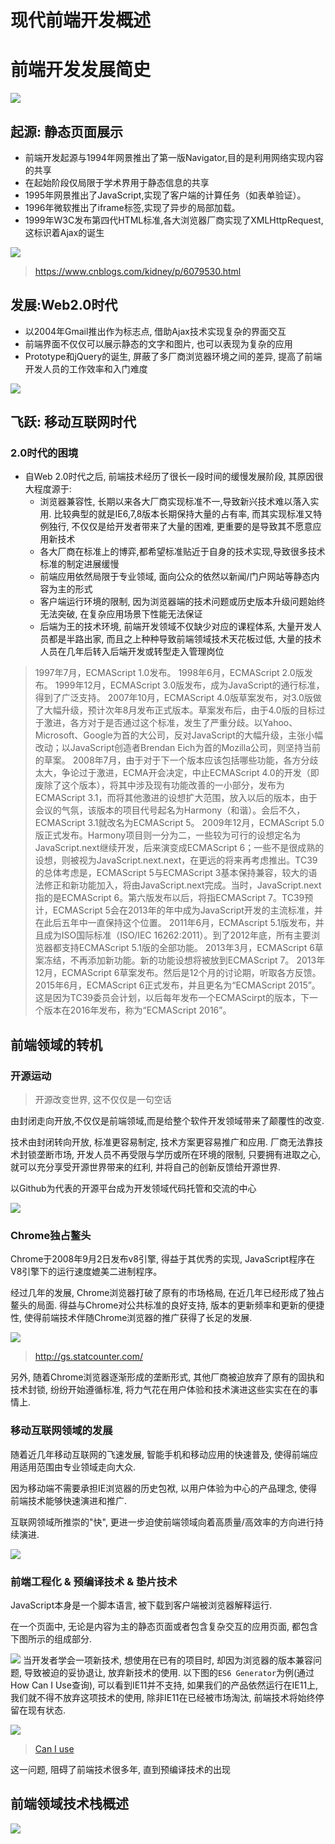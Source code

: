 # 现代前端开发概述

# 前端开发发展简史


![](./_image/2017-12-24-16-29-53.jpg)


## 起源: 静态页面展示

- 前端开发起源与1994年网景推出了第一版Navigator,目的是利用网络实现内容的共享
- 在起始阶段仅局限于学术界用于静态信息的共享
- 1995年网景推出了JavaScript,实现了客户端的计算任务（如表单验证）。
- 1996年微软推出了iframe标签,实现了异步的局部加载。
- 1999年W3C发布第四代HTML标准,各大浏览器厂商实现了XMLHttpRequest,这标识着Ajax的诞生

![](./_image/2017-12-24-17-48-15.jpg)

> https://www.cnblogs.com/kidney/p/6079530.html

## 发展:Web2.0时代

- 以2004年Gmail推出作为标志点, 借助Ajax技术实现复杂的界面交互
- 前端界面不仅仅可以展示静态的文字和图片, 也可以表现为复杂的应用
- Prototype和jQuery的诞生, 屏蔽了多厂商浏览器环境之间的差异, 提高了前端开发人员的工作效率和入门难度


![](./_image/2017-12-24-18-57-27.jpg)

## 飞跃: 移动互联网时代

### 2.0时代的困境

- 自Web 2.0时代之后, 前端技术经历了很长一段时间的缓慢发展阶段, 其原因很大程度源于:
    - 浏览器兼容性, 长期以来各大厂商实现标准不一,导致新兴技术难以落入实用. 比较典型的就是IE6,7,8版本长期保持大量的占有率, 而其实现标准又特例独行, 不仅仅是给开发者带来了大量的困难, 更重要的是导致其不愿意应用新技术
    - 各大厂商在标准上的博弈,都希望标准贴近于自身的技术实现,导致很多技术标准的制定进展缓慢
    - 前端应用依然局限于专业领域, 面向公众的依然以新闻/门户网站等静态内容为主的形式
    - 客户端运行环境的限制, 因为浏览器端的技术问题或历史版本升级问题始终无法突破, 在复杂应用场景下性能无法保证
    - 后端为王的技术环境, 前端开发领域不仅缺少对应的课程体系, 大量开发人员都是半路出家, 而且之上种种导致前端领域技术天花板过低, 大量的技术人员在几年后转入后端开发或转型走入管理岗位

> 1997年7月，ECMAScript 1.0发布。
> 1998年6月，ECMAScript 2.0版发布。
> 1999年12月，ECMAScript 3.0版发布，成为JavaScript的通行标准，得到了广泛支持。
> 2007年10月，ECMAScript 4.0版草案发布，对3.0版做了大幅升级，预计次年8月发布正式版本。草案发布后，由于4.0版的目标过于激进，各方对于是否通过这个标准，发生了严重分歧。以Yahoo、Microsoft、Google为首的大公司，反对JavaScript的大幅升级，主张小幅改动；以JavaScript创造者Brendan Eich为首的Mozilla公司，则坚持当前的草案。
> 2008年7月，由于对于下一个版本应该包括哪些功能，各方分歧太大，争论过于激进，ECMA开会决定，中止ECMAScript 4.0的开发（即废除了这个版本），将其中涉及现有功能改善的一小部分，发布为ECMAScript 3.1，而将其他激进的设想扩大范围，放入以后的版本，由于会议的气氛，该版本的项目代号起名为Harmony（和谐）。会后不久，ECMAScript 3.1就改名为ECMAScript 5。
> 2009年12月，ECMAScript 5.0版正式发布。Harmony项目则一分为二，一些较为可行的设想定名为JavaScript.next继续开发，后来演变成ECMAScript 6；一些不是很成熟的设想，则被视为JavaScript.next.next，在更远的将来再考虑推出。TC39的总体考虑是，ECMAScript 5与ECMAScript 3基本保持兼容，较大的语法修正和新功能加入，将由JavaScript.next完成。当时，JavaScript.next指的是ECMAScript 6。第六版发布以后，将指ECMAScript 7。TC39预计，ECMAScript 5会在2013年的年中成为JavaScript开发的主流标准，并在此后五年中一直保持这个位置。
> 2011年6月，ECMAscript 5.1版发布，并且成为ISO国际标准（ISO/IEC 16262:2011）。到了2012年底，所有主要浏览器都支持ECMAScript 5.1版的全部功能。
> 2013年3月，ECMAScript 6草案冻结，不再添加新功能。新的功能设想将被放到ECMAScript 7。
> 2013年12月，ECMAScript 6草案发布。然后是12个月的讨论期，听取各方反馈。
> 2015年6月，ECMAScript 6正式发布，并且更名为“ECMAScript 2015”。这是因为TC39委员会计划，以后每年发布一个ECMAScirpt的版本，下一个版本在2016年发布，称为“ECMAScript 2016”。

## 前端领域的转机

### 开源运动
> 开源改变世界, 这不仅仅是一句空话

由封闭走向开放,不仅仅是前端领域,而是给整个软件开发领域带来了颠覆性的改变.

技术由封闭转向开放, 标准更容易制定, 技术方案更容易推广和应用. 厂商无法靠技术封锁垄断市场, 开发人员不再受限与学历或所在环境的限制, 只要拥有进取之心, 就可以充分享受开源世界带来的红利, 并将自己的创新反馈给开源世界.

以Github为代表的开源平台成为开发领域代码托管和交流的中心


![](./_image/2017-12-24-19-59-41.jpg)


### Chrome独占鳌头

Chrome于2008年9月2日发布v8引擎, 得益于其优秀的实现, JavaScript程序在V8引擎下的运行速度媲美二进制程序。

经过几年的发展, Chrome浏览器打破了原有的市场格局, 在近几年已经形成了独占鳌头的局面. 得益与Chrome对公共标准的良好支持, 版本的更新频率和更新的便捷性, 使得前端技术伴随Chrome浏览器的推广获得了长足的发展.


![](./_image/2017-12-24-19-40-01.jpg)
> http://gs.statcounter.com/

另外, 随着Chrome浏览器逐渐形成的垄断形式, 其他厂商被迫放弃了原有的固执和技术封锁, 纷纷开始遵循标准, 将力气花在用户体验和技术演进这些实实在在的事情上.

### 移动互联网领域的发展

随着近几年移动互联网的飞速发展, 智能手机和移动应用的快速普及, 使得前端应用适用范围由专业领域走向大众.

因为移动端不需要承担IE浏览器的历史包袱, 以用户体验为中心的产品理念, 使得前端技术能够快速演进和推广.

互联网领域所推崇的"快", 更进一步迫使前端领域向着高质量/高效率的方向进行持续演进. 

![](./_image/2017-12-24-19-47-30.jpg)

### 前端工程化 & 预编译技术 & 垫片技术

JavaScript本身是一个脚本语言, 被下载到客户端被浏览器解释运行.

在一个页面中, 无论是内容为主的静态页面或者包含复杂交互的应用页面, 都包含下图所示的组成部分.

![](./_image/2017-12-24-22-27-30.jpg)
当开发者学会一项新技术, 想使用在已有的项目时, 却因为浏览器的版本兼容问题, 导致被迫的妥协退让, 放弃新技术的使用. 以下图的`ES6 Generator`为例(通过How Can I Use查询), 可以看到IE11并不支持, 如果我们的产品依然运行在IE11上, 我们就不得不放弃这项技术的使用, 除非IE11在已经被市场淘汰, 前端技术将始终停留在现有状态.

![](./_image/2017-12-24-22-32-04.jpg)

> [Can I use](https://caniuse.com/)

这一问题, 阻碍了前端技术很多年, 直到预编译技术的出现

## 前端领域技术栈概述

![](./_image/2017-12-24-20-01-51.jpg)

